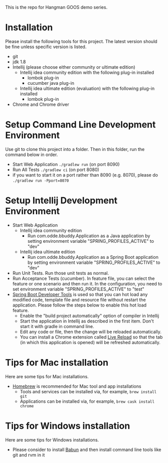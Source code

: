 This is the repo for Hangman GOOS demo series.

# Installation
Please install the following tools for this project. The latest version should be fine unless specific version is listed.

* git
* jdk 1.8
* Intellij (please choose either community or ultimate edition)
    * Intellij idea community edition with the following plug-in installed
        * lombok plug-in
        * cucumber java plug-in
    * Intellij idea ultimate edition (evaluation) with the following plug-in installed
        * lombok plug-in
* Chrome and Chrome driver

# Setup Command Line Development Environment
Use git to clone this project into a folder. Then in this folder, run the command below in order.

* Start Web Application `./gradlew run` (on port 8090)
* Run All Tests `./gradlew ci` (on port 8080)
* if you want to start it on a port rather than 8090 (e.g. 8070), please do `./gradlew run -Pport=8070`

# Setup Intellij Development Environment

* Start Web Application
    * Intellij idea community edition
        * Run com.odde.bbuddy.Application as a Java application by setting environment variable "SPRING_PROFILES_ACTIVE" to "dev"
    * Intellij idea ultimate edition
        * Run com.odde.bbuddy.Application as a Spring Boot application by setting environment variable "SPRING_PROFILES_ACTIVE" to "dev"
* Run Unit Tests. Run those unit tests as normal.
* Run Acceptance Tests (cucumber). In feature file, you can select the feature or one scenario and then run it. In the configuration, you need to set environment variable "SPRING_PROFILES_ACTIVE" to "test"
* [Spring Boot Developer Tools](http://docs.spring.io/spring-boot/docs/current/reference/html/using-boot-devtools.html) is used so that you can hot load any modified code, template file and resource file without restart the application. Please follow the steps below to enable this hot load feature.
    * Enable the "build project automatically" option of compiler in Intellij
    * Start the application in Intellij as described in the first item. Don't start it with gradle in command line.
    * Edit any code or file, then the change will be reloaded automatically.
    * You can install a Chrome extension called [Live Reload](https://chrome.google.com/webstore/detail/livereload/jnihajbhpnppcggbcgedagnkighmdlei?hl=en) so that the tab (in which this application is opened) will be refreshed automatically.

# Tips for Mac installation
Here are some tips for Mac installations.
* [Homebrew](http://brew.sh/) is recommended for Mac tool and app installations
    * Tools and services can be installed via, for example, `brew install git`
    * Applications can be installed via, for example, `brew cask install chrome`

# Tips for Windows installation
Here are some tips for Windows installations.
* Please consider to install [Babun](http://babun.github.io/) and then install command line tools like git and rvm in it
